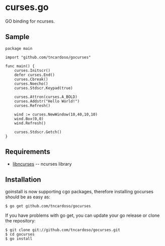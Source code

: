 curses.go
=============

GO binding for ncurses.

Sample
-------
    package main

    import "github.com/tncardoso/gocurses"

    func main() {
        curses.Initscr()
        defer curses.End()
        curses.Cbreak()
        curses.Noecho()
        curses.Stdscr.Keypad(true)
        
        curses.Attron(curses.A_BOLD)
        curses.Addstr("Hello World!")
        curses.Refresh()

        wind := curses.NewWindow(10,40,10,10)
        wind.Box(0,0)
        wind.Refresh()
        
        curses.Stdscr.Getch()
    }

Requirements
-------

* [libncurses](http://ftp.gnu.org/pub/gnu/ncurses/) -- ncurses library

Installation
-------

goinstall is now supporting cgo packages, therefore installing gocurses
should be as easy as:

    $ go get github.com/tncardoso/gocurses

If you have problems with go get, you can update your go release or
clone the repository:

    $ git clone git://github.com/tncardoso/gocurses.git
    $ cd gocurses
    $ go install

